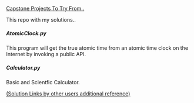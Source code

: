 
[Capstone Projects To Try From..](https://nbviewer.jupyter.org/github/jmportilla/Complete-Python-Bootcamp/blob/master/Final%20Capstone%20Projects/Final%20Capstone%20Project%20Ideas.ipynb)

This repo with my solutions..

##### AtomicClock.py
This program will get the true atomic time from an atomic time clock on the Internet by invoking a public API.

##### Calculator.py
Basic and Scientfic Calculator.



[(Solution Links by other users additional reference)](https://github.com/jmportilla/Complete-Python-Bootcamp/blob/master/Final%20Capstone%20Projects/Projects-Solutions/Solution%20Links.md)

